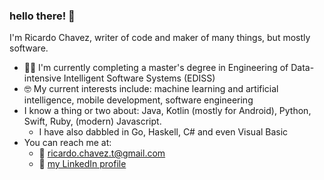 ### hello there! 👋

I'm Ricardo Chavez, writer of code and maker of many things, but mostly software.

- 👨‍🎓 I'm currently completing a master's degree in Engineering of Data-intensive Intelligent Software Systems (EDISS)
- 🤓 My current interests include: machine learning and artificial intelligence, mobile development, software engineering
- I know a thing or two about: Java, Kotlin (mostly for Android), Python, Swift, Ruby, (modern) Javascript.
  - I have also dabbled in Go, Haskell, C# and even Visual Basic
- You can reach me at:
  - 📧 ricardo.chavez.t@gmail.com
  - 👤 [my LinkedIn profile](https://www.linkedin.com/in/ricardo-chavez-b4092950/)
